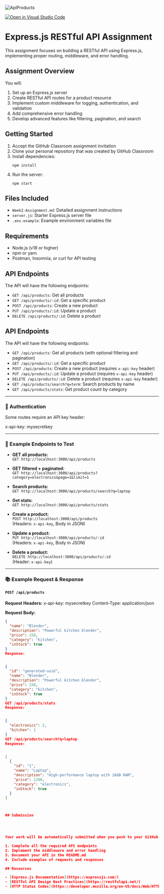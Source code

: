 
![ApiProducts](https://github.com/user-attachments/assets/7a335192-4b28-44d5-9e95-24284ceaca08)

[![Open in Visual Studio Code](https://classroom.github.com/assets/open-in-vscode-2e0aaae1b6195c2367325f4f02e2d04e9abb55f0b24a779b69b11b9e10269abc.svg)](https://classroom.github.com/online_ide?assignment_repo_id=19868115&assignment_repo_type=AssignmentRepo)
# Express.js RESTful API Assignment

This assignment focuses on building a RESTful API using Express.js, implementing proper routing, middleware, and error handling.

## Assignment Overview

You will:
1. Set up an Express.js server
2. Create RESTful API routes for a product resource
3. Implement custom middleware for logging, authentication, and validation
4. Add comprehensive error handling
5. Develop advanced features like filtering, pagination, and search

## Getting Started

1. Accept the GitHub Classroom assignment invitation
2. Clone your personal repository that was created by GitHub Classroom
3. Install dependencies:
   ```
   npm install
   ```
4. Run the server:
   ```
   npm start
   ```

## Files Included

- `Week2-Assignment.md`: Detailed assignment instructions
- `server.js`: Starter Express.js server file
- `.env.example`: Example environment variables file

## Requirements

- Node.js (v18 or higher)
- npm or yarn
- Postman, Insomnia, or curl for API testing

## API Endpoints

The API will have the following endpoints:

- `GET /api/products`: Get all products
- `GET /api/products/:id`: Get a specific product
- `POST /api/products`: Create a new product
- `PUT /api/products/:id`: Update a product
- `DELETE /api/products/:id`: Delete a product



## API Endpoints

The API will have the following endpoints:

- `GET /api/products`: Get all products (with optional filtering and pagination)
- `GET /api/products/:id`: Get a specific product
- `POST /api/products`: Create a new product (requires `x-api-key` header)
- `PUT /api/products/:id`: Update a product (requires `x-api-key` header)
- `DELETE /api/products/:id`: Delete a product (requires `x-api-key` header)
- `GET /api/products/search?q=term`: Search products by name
- `GET /api/products/stats`: Get product count by category

---

### 🔐 Authentication
Some routes require an API key header:

x-api-key: mysecretkey



---

### 📌 Example Endpoints to Test

- **GET all products:**  
  `GET http://localhost:3000/api/products`

- **GET filtered + paginated:**  
  `GET http://localhost:3000/api/products?category=electronics&page=1&limit=1`

- **Search products:**  
  `GET http://localhost:3000/api/products/search?q=laptop`

- **Get stats:**  
  `GET http://localhost:3000/api/products/stats`

- **Create a product:**  
  `POST http://localhost:3000/api/products`  
  (Headers: `x-api-key`, Body in JSON)

- **Update a product:**  
  `PUT http://localhost:3000/api/products/:id`  
  (Headers: `x-api-key`, Body in JSON)

- **Delete a product:**  
  `DELETE http://localhost:3000/api/products/:id`  
  (Header: `x-api-key`)

---

### 📚 Example Request & Response

#### `POST /api/products`

**Request Headers:**
x-api-key: mysecretkey
Content-Type: application/json



**Request Body:**
```json
{
  "name": "Blender",
  "description": "Powerful kitchen blender",
  "price": 150,
  "category": "kitchen",
  "inStock": true
}
Response:


{
  "id": "generated-uuid",
  "name": "Blender",
  "description": "Powerful kitchen blender",
  "price": 150,
  "category": "kitchen",
  "inStock": true
}
GET /api/products/stats
Response:


{
  "electronics": 2,
  "kitchen": 1
}
GET /api/products/search?q=laptop
Response:


[
  {
    "id": "1",
    "name": "Laptop",
    "description": "High-performance laptop with 16GB RAM",
    "price": 1200,
    "category": "electronics",
    "inStock": true
  }
]



## Submission




Your work will be automatically submitted when you push to your GitHub Classroom repository. Make sure to:

1. Complete all the required API endpoints
2. Implement the middleware and error handling
3. Document your API in the README.md
4. Include examples of requests and responses

## Resources

- [Express.js Documentation](https://expressjs.com/)
- [RESTful API Design Best Practices](https://restfulapi.net/)
- [HTTP Status Codes](https://developer.mozilla.org/en-US/docs/Web/HTTP/Status) 


